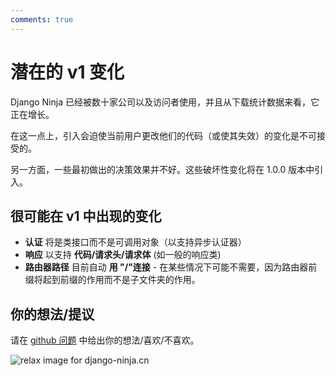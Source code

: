 ```yaml
---
comments: true
---
```

# 潜在的 v1 变化

Django Ninja 已经被数十家公司以及访问者使用，并且从下载统计数据来看，它正在增长。

在这一点上，引入会迫使当前用户更改他们的代码（或使其失效）的变化是不可接受的。

另一方面，一些最初做出的决策效果并不好。这些破坏性变化将在 1.0.0 版本中引入。

## 很可能在 v1 中出现的变化

 - **认证** 将是类接口而不是可调用对象（以支持异步认证器）
 - **响应** 以支持 **代码/请求头/请求体** (如一般的响应类)
 - **路由器路径** 目前自动 **用 "/"连接** - 在某些情况下可能不需要，因为路由器前缀将起到前缀的作用而不是子文件夹的作用。

## 你的想法/提议

请在 [github 问题](https://github.com/vitalik/django-ninja/issues/146) 中给出你的想法/喜欢/不喜欢。


<img style="object-fit: cover; object-position: 50% 50%;" alt="relax image for django-ninja.cn" loading="lazy" fetchpriority="auto" aria-hidden="true" draggable="false" src="https://picsum.photos/825/47.jpg">
